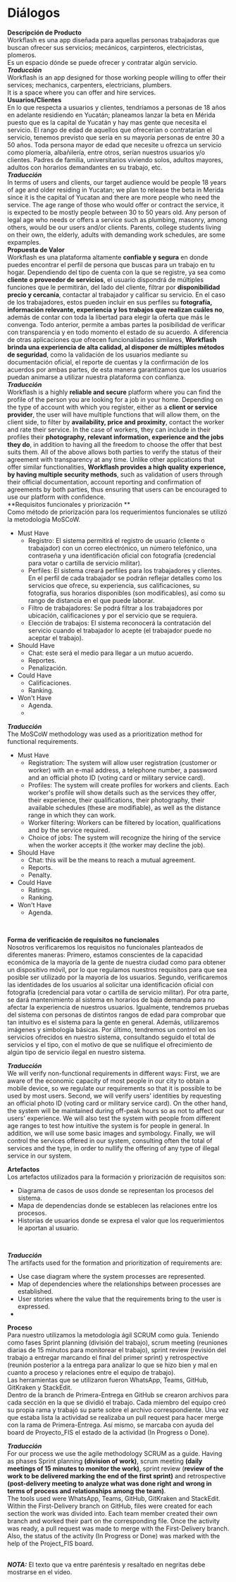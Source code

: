 <h1>Diálogos</h1>

**Descripción de Producto**
<br>
Workflash es una app diseñada para aquellas personas trabajadoras que buscan ofrecer sus servicios; mecánicos, carpinteros, electricistas, plomeros. <br>Es un espacio dónde se puede ofrecer y contratar algún servicio.<br>
***Traducción***<br>
Workflash is an app designed for those working people willing to offer their services; mechanics, carpenters, electricians, plumbers. <br>It is a space where you can offer and hire services.
<br>
**Usuarios/Clientes**
<br>
En lo que respecta a usuarios y clientes, tendríamos a personas de 18 años en adelante residiendo en Yucatán; planeamos lanzar la beta en Mérida puesto que es la capital de Yucatán y hay mas gente que necesita el servicio. El rango de edad de aquellos que ofrecerían o contratarían el servicio, tenemos previsto que sería en su mayoría personas de entre 30 a 50 años. 
Toda persona mayor de edad que necesite u ofrezca un servicio como plomería, albañilería, entre otros, serían nuestros usuarios y/o clientes. Padres de familia, universitarios viviendo solos, adultos mayores, adultos con horarios demandantes en su trabajo, etc. 
<br>
***Traducción***<br>
In terms of users and clients, our target audience would be people 18 years of age and older residing in Yucatan; we plan to release the beta in Merida since it is the capital of Yucatan and there are more people who need the service. The age range of those who would offer or contract the service, it is expected to be mostly people between 30 to 50 years old. 
Any person of legal age who needs or offers a service such as plumbing, masonry, among others, would be our users and/or clients. Parents, college students living on their own, the elderly, adults with demanding work schedules, are some expamples. 
<br>
**Propuesta de Valor**
<br>
Workflash es una plataforma altamente **confiable y segura** en donde puedes encontrar el perfil de persona que buscas para un trabajo en tu hogar. Dependiendo del tipo de cuenta con la que se registre, ya sea como **cliente o proveedor de servicios**, el usuario dispondrá de múltiples funciones que le permitirán, del lado del cliente, filtrar por **disponibilidad precio y cercanía**, contactar al trabajador y calificar su servicio. En el caso de los trabajadores, estos pueden incluir en sus perfiles su **fotografía, información relevante, experiencia y los trabajos que realizan cuáles no**, además de contar con toda la libertad para elegir la oferta que más le convenga. Todo anterior, permite a ambas partes la posibilidad de verificar con transparencia y en todo momento el estado de su acuerdo.
A diferencia de otras aplicaciones que ofrecen funcionalidades similares, **Workflash brinda una experiencia de alta calidad, al disponer de múltiples métodos de seguridad**, como la validación de los usuarios mediante su documentación oficial, el reporte de cuentas y la confirmación de los acuerdos por ambas partes, de esta manera garantizamos que los usuarios puedan animarse a utilizar nuestra plataforma con confianza.
<br>
***Traducción***<br>
Workflash is a highly **reliable and secure** platform where you can find the profile of the person you are looking for a job in your home. Depending on the type of account with which you register, either as a **client or service provider**, the user will have multiple functions that will allow them, on the client side, to filter by **availability, price and proximity**, contact the worker and rate their service. In the case of workers, they can include in their profiles their **photography, relevant information, experience and the jobs they do**, in addition to having all the freedom to choose the offer that best suits them. All of the above allows both parties to verify the status of their agreement with transparency at any time.
Unlike other applications that offer similar functionalities, **Workflash provides a high quality experience, by having multiple security methods**, such as validation of users through their official documentation, account reporting and confirmation of agreements by both parties, thus ensuring that users can be encouraged to use our platform with confidence.
<br>
**Requisitos funcionales y priorización **<br>
Como método de priorización para los requerimientos funcionales se utilizó la metodología MoSCoW. 
-   Must Have
    -   Registro: El sistema permitirá el registro de usuario (cliente o trabajador) con un correo electrónico, un número telefónico, una contraseña y una identificación oficial con fotografía (credencial para votar o cartilla de servicio militar).
    -   Perfiles: El sistema creará perfiles para los trabajadores y clientes. En el perfil de cada trabajador se podrán reflejar detalles como los servicios que ofrece, su experiencia, sus calificaciones, su fotografía, sus horarios disponibles (son modificables), así como su rango de distancia en el que puede laborar.
    -   Filtro de trabajadores: Se podrá filtrar a los trabajadores por ubicación, calificaciones y por el servicio que se requiera.
    -   Elección de trabajos: El sistema reconocerá la contratación del servicio cuando el trabajador lo acepte (el trabajador puede no aceptar el trabajo).
-   Should Have
    -   Chat: este será el medio para llegar a un mutuo acuerdo.
    -   Reportes.
    -   Penalización.
-   Could Have
    -   Calificaciones.
    -   Ranking.
-   Won't Have
    -   Agenda.
    - <br>
***Traducción***<br>
The MoSCoW methodology was used as a prioritization method for functional requirements. 
- Must Have
    - Registration: The system will allow user registration (customer or worker) with an e-mail address, a telephone number, a password and an official photo ID (voting card or military service card).
    - Profiles: The system will create profiles for workers and clients. Each worker's profile will show details such as the services they offer, their experience, their qualifications, their photography, their available schedules (these are modifiable), as well as the distance range in which they can work.
    - Worker filtering: Workers can be filtered by location, qualifications and by the service required.
    - Choice of jobs: The system will recognize the hiring of the service when the worker accepts it (the worker may decline the job).
- Should Have
    - Chat: this will be the means to reach a mutual agreement.
    - Reports.
    - Penalty.
- Could Have
    - Ratings.
    - Ranking.
- Won't Have
    - Agenda.
<br>

**Forma de verificación de requisitos no funcionales**<br> Nosotros verificaremos los requisitos no funcionales planteados de diferentes maneras: Primero, estamos conscientes de la capacidad económica de la mayoría de la gente de nuestra ciudad como para obtener un dispositivo móvil, por lo que regulamos nuestros requisitos para que sea posible ser utilizado por la mayoría de los usuarios. Segundo, verificaremos las identidades de los usuarios al solicitar una identificación oficial con fotografía (credencial para votar o cartilla de servicio militar).  Por otra parte,  se dará mantenimiento  al sistema en horarios de baja demanda para no afectar la experiencia de nuestros usuarios. Igualmente, tendremos pruebas del sistema con personas de distintos rangos de edad para comprobar que tan intuitivo es el sistema para la gente en general. Además, utilizaremos imágenes y simbología básicas. Por último, tendremos un control en los servicios ofrecidos en nuestro sistema, consultando seguido el total de servicios y el tipo, con el motivo de que se nulifique el ofrecimiento de algún tipo de servicio ilegal en nuestro sistema.<br>

***Traducción***
<br>We will verify non-functional requirements in different ways: First, we are aware of the economic capacity of most people in our city to obtain a mobile device, so we regulate our requirements so that it is possible to be used by most users. Second, we will verify users' identities by requesting an official photo ID (voting card or military service card).  On the other hand, the system will be maintained during off-peak hours so as not to affect our users' experience. We will also test the system with people from different age ranges to test how intuitive the system is for people in general. In addition, we will use some basic images and symbology. Finally, we will control the services offered in our system, consulting often the total of services and the type, in order to nullify the offering of any type of illegal service in our system.
<br>

**Artefactos**<br>
Los artefactos utilizados para la formación y priorización de requisitos son:
-   Diagrama de casos de usos donde se representan los procesos del sistema.
-   Mapa de dependencias donde se establecen las relaciones entre los procesos.
-   Historias de usuarios donde se expresa el valor que los requerimientos le aportan al usuario.
<br> 

***Traducción***<br>
The artifacts used for the formation and prioritization of requirements are:
- Use case diagram where the system processes are represented.
- Map of dependencies where the relationships between processes are established.
- User stories where the value that the requirements bring to the user is expressed.<br>
- 
**Proceso**<br>
Para nuestro utilizamos la metodología ágil SCRUM como guía. Teniendo como fases Sprint planning (división del trabajo),  scrum meeting (reuniones diarias de 15 minutos para monitorear el trabajo), sprint review (revisión del trabajo a entregar marcando el final del primer sprint) y retrospective (reunión posterior a la entrega para analizar lo que se hizo bien y mal en cuanto a proceso y relaciones entre el equipo de trabajo).<br> Las herramientas que se utilizaron fueron WhatsApp, Teams, GitHub, GitKraken y StackEdit.<br>Dentro de la branch de Primera-Entrega en GitHub se crearon archivos para cada sección en la que se dividió el trabajo. Cada miembro del equipo creó su propia rama y trabajó su parte sobre el archivo correspondiente. Una vez que estaba lista la actividad se realizaba un pull request para hacer merge con la rama de Primera-Entrega. Así mismo, se marcaba con ayuda del board de Proyecto_FIS el estado de la actividad (In Progress o Done).<br>

***Traducción*** 
<br>For our process we use the agile methodology SCRUM as a guide. Having as phases Sprint planning **(division of work)**, scrum meeting **(daily meetings of 15 minutes to monitor the work)**, sprint review (**review of the work to be delivered marking the end of the first sprint)** and retrospective **(post-delivery meeting to analyze what was done right and wrong in terms of process and relationships among the team)**. <br>The tools used were WhatsApp, Teams, GitHub, GitKraken and StackEdit.<br>Within the First-Delivery branch on GitHub, files were created for each section the work was divided into. Each team member created their own branch and worked their part on the corresponding file. Once the activity was ready, a pull request was made to merge with the First-Delivery branch. Also, the status of the activity (In Progress or Done) was marked with the help of the Project_FIS board.

<br>***NOTA:*** El texto que va entre paréntesis y resaltado en negritas debe mostrarse en el video.

<!--stackedit_data:
eyJoaXN0b3J5IjpbLTE2NTIyNDA5NjUsODc4MDAzMTcyLC0xNj
M5OTU0MDQ1LDM1MDY1NTA1LC0yMDIzMDgwNjk3LC02NTc1NjQ1
OCwtMTY3NjYzOTkxOCwtNzI5NTIwNTQxLDYxOTkzMjEyMSwtOT
MyMzExMjIxLDc3OTU0NDUzMV19
-->